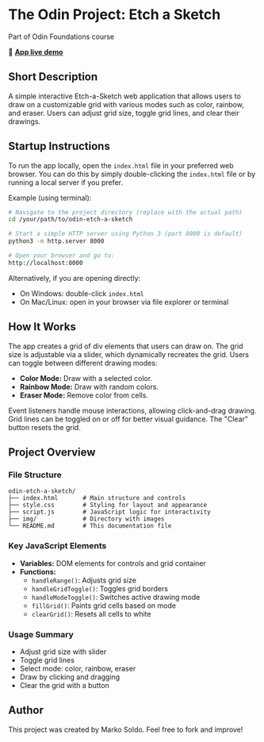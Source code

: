 # The Odin Project: Etch a Sketch

Part of Odin Foundations course

🔗 **[App live demo](https://markosoldo.github.io/odin-etch-a-sketch/)**

## Short Description

A simple interactive Etch-a-Sketch web application that allows users to draw on a customizable grid with various modes such as color, rainbow, and eraser. Users can adjust grid size, toggle grid lines, and clear their drawings.

## Startup Instructions

To run the app locally, open the `index.html` file in your preferred web browser. You can do this by simply double-clicking the `index.html` file or by running a local server if you prefer.

Example (using terminal):

```bash
# Navigate to the project directory (replace with the actual path)
cd /your/path/to/odin-etch-a-sketch

# Start a simple HTTP server using Python 3 (port 8000 is default)
python3 -m http.server 8000

# Open your browser and go to:
http://localhost:8000
```

Alternatively, if you are opening directly:

- On Windows: double-click `index.html`
- On Mac/Linux: open in your browser via file explorer or terminal

## How It Works

The app creates a grid of div elements that users can draw on. The grid size is adjustable via a slider, which dynamically recreates the grid. Users can toggle between different drawing modes:

- **Color Mode:** Draw with a selected color.
- **Rainbow Mode:** Draw with random colors.
- **Eraser Mode:** Remove color from cells.

Event listeners handle mouse interactions, allowing click-and-drag drawing. Grid lines can be toggled on or off for better visual guidance. The "Clear" button resets the grid.

## Project Overview

### File Structure

```
odin-etch-a-sketch/
├── index.html       # Main structure and controls
├── style.css        # Styling for layout and appearance
├── script.js        # JavaScript logic for interactivity
├── img/             # Directory with images
└── README.md        # This documentation file
```

### Key JavaScript Elements

- **Variables:** DOM elements for controls and grid container
- **Functions:**
  - `handleRange()`: Adjusts grid size
  - `handleGridToggle()`: Toggles grid borders
  - `handleModeToggle()`: Switches active drawing mode
  - `fillGrid()`: Paints grid cells based on mode
  - `clearGrid()`: Resets all cells to white

### Usage Summary

- Adjust grid size with slider
- Toggle grid lines
- Select mode: color, rainbow, eraser
- Draw by clicking and dragging
- Clear the grid with a button

## Author

This project was created by Marko Soldo. Feel free to fork and improve!
